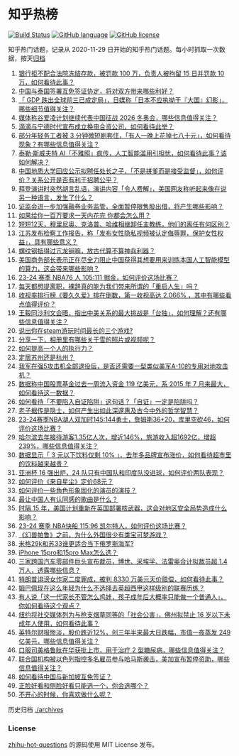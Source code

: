 # 知乎热榜
[![Build Status](https://github.com/ToWeLong/zhihu-hot-questions/workflows/CI/badge.svg)](https://github.com/ToWeLong/zhihu-hot-questions/actions)
[![GitHub language](https://img.shields.io/badge/language-golang-orange.svg)](https://golang.org/)
[![GitHub license](https://img.shields.io/github/license/ToWeLong/zhihu-hot-questions)](https://github.com/ToWeLong/zhihu-hot-questions/blob/main/LICENSE)

知乎热门话题，记录从 2020-11-29 日开始的知乎热门话题。每小时抓取一次数据，按天[归档](./archives)

<!-- BEGIN -->

1. [银行拒不配合法院冻结存款，被罚款 100 万，负责人被拘留 15 日并罚款 10 万，如何看待此事？](https://www.zhihu.com/question/641247945)
1. [中国与泰国签署互免签证协定，将对双方带来哪些利好？](https://www.zhihu.com/question/641664843)
1. [「 GDP 跌出全球前三已成定局」，日媒称「日本不应执拗于『大国』幻影」，哪些细节值得关注？](https://www.zhihu.com/question/641491755)
1. [媒体称谷爱凌计划继续代表中国征战 2026 冬奥会，哪些信息值得关注？](https://www.zhihu.com/question/641651391)
1. [滴滴与宁德时代宣布成立换电合资公司，如何看待此举？](https://www.zhihu.com/question/641673929)
1. [部分年轻务工者被 3 分钟微短剧套住，「有人一晚上花掉七八十元」，如何看待现象？有哪些信息值得关注？](https://www.zhihu.com/question/641295651)
1. [泰勒·斯威夫特 AI「不雅照」疯传，人工智能滥用引担忧，如何看待此事？该如何解决？](https://www.zhihu.com/question/641532903)
1. [中国地质大学回应公示拟聘任处长之子，「不是拼爹而是接受监督」，如何评价？关系公开是否有利于招聘公平？](https://www.zhihu.com/question/641650662)
1. [拜登演讲时突然胡言乱语，演讲内容「令人费解」，美国网友称听起来像在说另一种语言，发生了什么？](https://www.zhihu.com/question/641518848)
1. [证监会进一步加强融券业务监管，全面暂停限售股出借，将产生哪些影响？](https://www.zhihu.com/question/641674623)
1. [如果给你一百万要求一天内花完 你都会怎么用？](https://www.zhihu.com/question/634202879)
1. [短短12天，穆里尼奥、克洛普、哈维相继卸任主教练，他们的离任有何区别？](https://www.zhihu.com/question/641649398)
1. [江苏发布检察工作报告，称「发布女性隐私视频被认定侮辱罪，保护女性权益」，具有哪些意义？](https://www.zhihu.com/question/641626120)
1. [螺纹钢抵得过亢龙锏嘛，放古代算不算神兵利器？](https://www.zhihu.com/question/634785011)
1. [美国商务部长表示正在尽全力阻止中国获得其想要用来训练本国人工智能模型的算力，这会带来哪些影响？](https://www.zhihu.com/question/641548009)
1. [23-24 赛季 NBA76 人 105:111 掘金，如何评价这场比赛？](https://www.zhihu.com/question/641616124)
1. [每天都想提离职，裸辞真的能为我们带来所谓的「重启人生」吗？](https://www.zhihu.com/question/641400023)
1. [收视率排行榜《要久久爱》排在倒数，第一收视高达 2.066% ，其中有哪些看点值得评价？](https://www.zhihu.com/question/641160274)
1. [王毅同沙利文会晤，指出中美关系的最大挑战是「台独」，如何理解？还有哪些信息值得关注？](https://www.zhihu.com/question/641548277)
1. [说出你在steam游玩时间最长的三个游戏?](https://www.zhihu.com/question/634392977)
1. [分享一下，相册里有哪些关于雪的照片或视频呢？](https://www.zhihu.com/question/640680722)
1. [如何提高一个人的执行力？](https://www.zhihu.com/question/19979300)
1. [定居苏州还是杭州？](https://www.zhihu.com/question/637468030)
1. [我军在强5攻击机全部退役后，是否还需要一型类似美军A-10的专用对地攻击机？](https://www.zhihu.com/question/639900960)
1. [数据称中国股票基金过去一周流入资金 119 亿美元，系 2015 年 7 月来最大，如何看待这一数据？](https://www.zhihu.com/question/641348125)
1. [如何看待「不要陷入自证陷阱」这句话？「自证」一定是陷阱吗？](https://www.zhihu.com/question/641332004)
1. [老子据传是隐士，如何产生出如此深邃惠及古今中外的哲学智慧？](https://www.zhihu.com/question/641469456)
1. [23-24赛季NBA湖人双加时145:144勇士，詹姆斯36+20，库里空砍46，如何评价这场比赛？](https://www.zhihu.com/question/641624970)
1. [哈尔滨去年接待游客1.35亿人次，增近146%，旅游收入超1692亿，增超239%，哪些信息值得关注？](https://www.zhihu.com/question/641349289)
1. [数据显示「 3 元以下饮料仅剩 10% 」，去年多品牌宣布涨价，如何看待超市里的饮料越来越贵？](https://www.zhihu.com/question/641327515)
1. [亚洲杯 16 强出炉，24 队只有中国队和印度队没进球，如何评价两队表现？](https://www.zhihu.com/question/641300405)
1. [如何评价《来自星尘》定价68元？](https://www.zhihu.com/question/641296676)
1. [如何评价一些角色形象固化的演员的演技？](https://www.zhihu.com/question/33770050)
1. [最让中国人有认同感的歌曲是什么？](https://www.zhihu.com/question/59912134)
1. [时隔 15 年，美国计划重新在英国部署核武器，这会对地区安全局势造成什么影响？](https://www.zhihu.com/question/641523230)
1. [23-24 赛季 NBA快船 115:96 凯尔特人，如何评价这场比赛？](https://www.zhihu.com/question/641623278)
1. [《幻兽帕鲁》之前，为什么外国很少有类宝可梦游戏？](https://www.zhihu.com/question/641246212)
1. [米格29k和苏33谁更适合当下俄罗斯海军?](https://www.zhihu.com/question/641460412)
1. [iPhone 15pro和15pro Max怎么选？](https://www.zhihu.com/question/637938852)
1. [三家跨国汽车零部件巨头宣布裁员，博世、采埃孚、法雷奥合计拟裁员超 1.4 万人，透露哪些信息？](https://www.zhihu.com/question/641430166)
1. [特朗普诽谤女作家二度罪成，被判 8330 万美元天价赔偿，如何看待此事？](https://www.zhihu.com/question/641487510)
1. [姆巴佩现在这么年轻为什么不选择去英超西甲这样级别的联赛历练？](https://www.zhihu.com/question/637319547)
1. [有人说「这一代家长不管怎么鸡娃，孩子成年后大概率只能做一个普通人」，你如何看待这个观点？](https://www.zhihu.com/question/641217735)
1. [纽约将社交媒体列为与枪支烟草同等的「社会公害」，佛州拟禁止 16 岁以下未成年人使用，如何看待此事？](https://www.zhihu.com/question/641473165)
1. [英特尔财报惨淡，股价跌近12%，创三年半来最大日跌幅，市值一夜蒸发 249 亿美元，哪些信息值得关注？](https://www.zhihu.com/question/641430171)
1. [口服司美格鲁肽在华获批上市，用于治疗 2 型糖尿病，哪些信息值得关注？](https://www.zhihu.com/question/641345958)
1. [联合国机构被以色列指控多名雇员参与哈马斯袭击，美加宣布暂停资助，哪些信息值得关注？](https://www.zhihu.com/question/641512132)
1. [如何看待中国与新加坡互免签证？](https://www.zhihu.com/question/641155861)
1. [正脸好看和侧脸好看只能选一个，你会选哪个？](https://www.zhihu.com/question/640297803)
1. [不开心的时候，你喜欢做什么呢？](https://www.zhihu.com/question/639484843)

<!-- END -->

历史归档 [./archives](./archives)


### License
[zhihu-hot-questions](https://github.com/towelong/zhihu-hot-questions) 的源码使用 MIT License 发布。